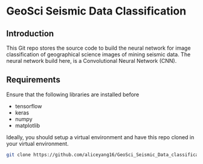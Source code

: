 # GeoSci Seismic Data Classification

## Introduction
This Git repo stores the source code to build the neural network for image classification of geographical science images of mining seismic data. The neural network build here, is a Convolutional Neural Network (CNN).

## Requirements

Ensure that the following libraries are installed before 
- tensorflow
- keras
- numpy
- matplotlib

Ideally, you should setup a virtual environment and have this repo cloned in your virtual environment. 

```bash
git clone https://github.com/aliceyang16/GeoSci_Seismic_Data_classification.git
```
